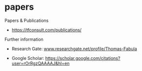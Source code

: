 # papers
Papers &amp; Publications

- https://tfconsult.com/publications/

Further information

- Research Gate: www.researchgate.net/profile/Thomas-Fabula

- Google Scholar: https://scholar.google.com/citations?user=rOrRgzQAAAAJ&hl=en
